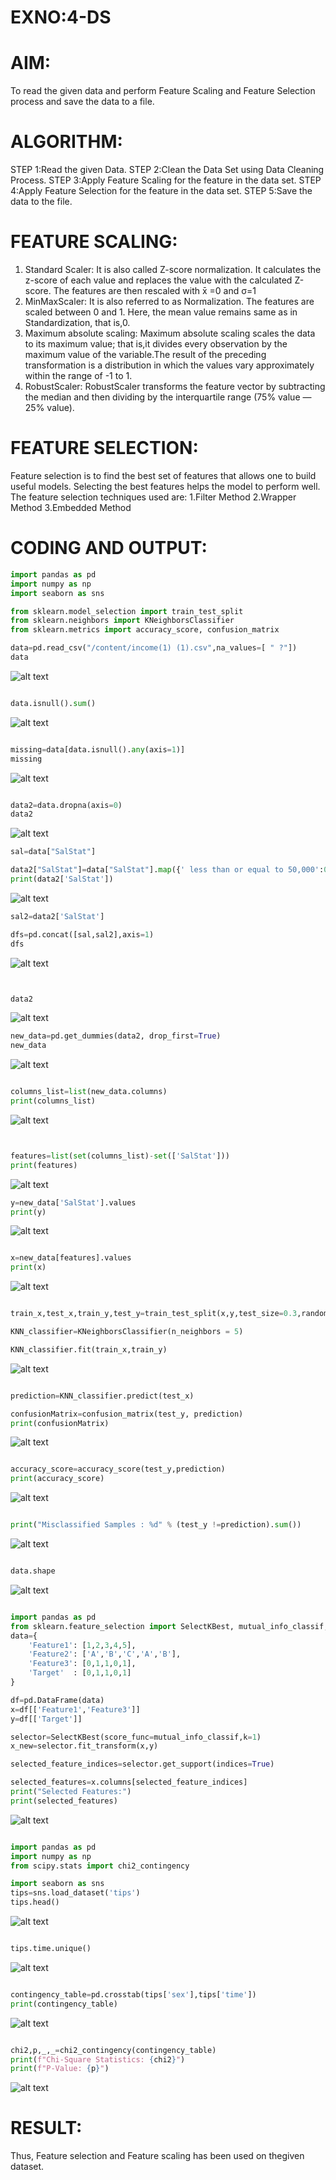 # EXNO:4-DS
# AIM:
To read the given data and perform Feature Scaling and Feature Selection process and save the
data to a file.

# ALGORITHM:
STEP 1:Read the given Data.
STEP 2:Clean the Data Set using Data Cleaning Process.
STEP 3:Apply Feature Scaling for the feature in the data set.
STEP 4:Apply Feature Selection for the feature in the data set.
STEP 5:Save the data to the file.

# FEATURE SCALING:
1. Standard Scaler: It is also called Z-score normalization. It calculates the z-score of each value and replaces the value with the calculated Z-score. The features are then rescaled with x̄ =0 and σ=1
2. MinMaxScaler: It is also referred to as Normalization. The features are scaled between 0 and 1. Here, the mean value remains same as in Standardization, that is,0.
3. Maximum absolute scaling: Maximum absolute scaling scales the data to its maximum value; that is,it divides every observation by the maximum value of the variable.The result of the preceding transformation is a distribution in which the values vary approximately within the range of -1 to 1.
4. RobustScaler: RobustScaler transforms the feature vector by subtracting the median and then dividing by the interquartile range (75% value — 25% value).

# FEATURE SELECTION:
Feature selection is to find the best set of features that allows one to build useful models. Selecting the best features helps the model to perform well.
The feature selection techniques used are:
1.Filter Method
2.Wrapper Method
3.Embedded Method

# CODING AND OUTPUT:
```python
import pandas as pd
import numpy as np
import seaborn as sns

from sklearn.model_selection import train_test_split
from sklearn.neighbors import KNeighborsClassifier
from sklearn.metrics import accuracy_score, confusion_matrix

data=pd.read_csv("/content/income(1) (1).csv",na_values=[ " ?"])
data
```
![alt text](image.png)
```python

data.isnull().sum()
```
![alt text](image-1.png)
```python

missing=data[data.isnull().any(axis=1)]
missing
```
![alt text](image-2.png)
```python

data2=data.dropna(axis=0)
data2
```
![alt text](image-3.png)
```python
sal=data["SalStat"]

data2["SalStat"]=data["SalStat"].map({' less than or equal to 50,000':0,' greater than 50,000':1})
print(data2['SalStat'])
```
![alt text](image-4.png)
```python
sal2=data2['SalStat']

dfs=pd.concat([sal,sal2],axis=1)
dfs
```
![alt text](image-5.png)
```python


data2
```
![alt text](image-6.png)
```python
new_data=pd.get_dummies(data2, drop_first=True)
new_data
```
![alt text](image-7.png)
```python

columns_list=list(new_data.columns)
print(columns_list)
```
![alt text](image-8.png)
```python


features=list(set(columns_list)-set(['SalStat']))
print(features)
```
![alt text](image-9.png)
```python
y=new_data['SalStat'].values
print(y)
```
![alt text](image-10.png)
```python

x=new_data[features].values
print(x)
```
![alt text](image-11.png)
```python

train_x,test_x,train_y,test_y=train_test_split(x,y,test_size=0.3,random_state=0)

KNN_classifier=KNeighborsClassifier(n_neighbors = 5)

KNN_classifier.fit(train_x,train_y)
```
![alt text](image-12.png)
```python

prediction=KNN_classifier.predict(test_x)

confusionMatrix=confusion_matrix(test_y, prediction)
print(confusionMatrix)
```
![alt text](image-13.png)
```python

accuracy_score=accuracy_score(test_y,prediction)
print(accuracy_score)
```
![alt text](image-14.png)
```python

print("Misclassified Samples : %d" % (test_y !=prediction).sum())
```
![alt text](image-15.png)
```python

data.shape
```
![alt text](image-16.png)
```python

import pandas as pd
from sklearn.feature_selection import SelectKBest, mutual_info_classif, f_classif
data={
    'Feature1': [1,2,3,4,5],
    'Feature2': ['A','B','C','A','B'],
    'Feature3': [0,1,1,0,1],
    'Target'  : [0,1,1,0,1]
}

df=pd.DataFrame(data)
x=df[['Feature1','Feature3']]
y=df[['Target']]

selector=SelectKBest(score_func=mutual_info_classif,k=1)
x_new=selector.fit_transform(x,y)

selected_feature_indices=selector.get_support(indices=True)

selected_features=x.columns[selected_feature_indices]
print("Selected Features:")
print(selected_features)
```
![alt text](image-17.png)
```python

import pandas as pd
import numpy as np
from scipy.stats import chi2_contingency

import seaborn as sns
tips=sns.load_dataset('tips')
tips.head()
```
![alt text](image-18.png)
```python

tips.time.unique()
```
![alt text](image-19.png)
```python

contingency_table=pd.crosstab(tips['sex'],tips['time'])
print(contingency_table)
```
![alt text](image-20.png)
```python

chi2,p,_,_=chi2_contingency(contingency_table)
print(f"Chi-Square Statistics: {chi2}")
print(f"P-Value: {p}")
```
![alt text](image-21.png)
# RESULT:
Thus, Feature selection and Feature scaling has been used on thegiven dataset.
